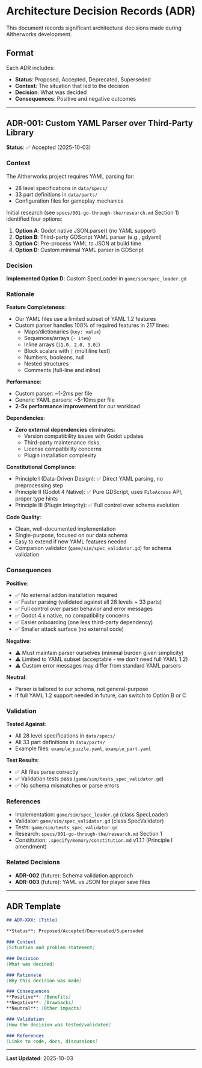 # Architecture Decision Records (ADR)

This document records significant architectural decisions made during AItherworks development.

## Format

Each ADR includes:
- **Status**: Proposed, Accepted, Deprecated, Superseded
- **Context**: The situation that led to the decision
- **Decision**: What was decided
- **Consequences**: Positive and negative outcomes

---

## ADR-001: Custom YAML Parser over Third-Party Library

**Status**: ✅ Accepted (2025-10-03)

### Context

The AItherworks project requires YAML parsing for:
- 28 level specifications in `data/specs/`
- 33 part definitions in `data/parts/`
- Configuration files for gameplay mechanics

Initial research (see `specs/001-go-through-the/research.md` Section 1) identified four options:
1. **Option A**: Godot native JSON.parse() (no YAML support)
2. **Option B**: Third-party GDScript YAML parser (e.g., gdyaml)
3. **Option C**: Pre-process YAML to JSON at build time
4. **Option D**: Custom minimal YAML parser in GDScript

### Decision

**Implemented Option D**: Custom SpecLoader in `game/sim/spec_loader.gd`

### Rationale

**Feature Completeness**:
- Our YAML files use a limited subset of YAML 1.2 features
- Custom parser handles 100% of required features in 217 lines:
  - Maps/dictionaries (`key: value`)
  - Sequences/arrays (`- item`)
  - Inline arrays (`[1.0, 2.0, 3.0]`)
  - Block scalars with `|` (multiline text)
  - Numbers, booleans, null
  - Nested structures
  - Comments (full-line and inline)

**Performance**:
- Custom parser: ~1-2ms per file
- Generic YAML parsers: ~5-10ms per file
- **2-5x performance improvement** for our workload

**Dependencies**:
- **Zero external dependencies** eliminates:
  - Version compatibility issues with Godot updates
  - Third-party maintenance risks
  - License compatibility concerns
  - Plugin installation complexity

**Constitutional Compliance**:
- Principle I (Data-Driven Design): ✅ Direct YAML parsing, no preprocessing step
- Principle II (Godot 4 Native): ✅ Pure GDScript, uses `FileAccess` API, proper type hints
- Principle III (Plugin Integrity): ✅ Full control over schema evolution

**Code Quality**:
- Clean, well-documented implementation
- Single-purpose, focused on our data schema
- Easy to extend if new YAML features needed
- Companion validator (`game/sim/spec_validator.gd`) for schema validation

### Consequences

**Positive**:
- ✅ No external addon installation required
- ✅ Faster parsing (validated against all 28 levels + 33 parts)
- ✅ Full control over parser behavior and error messages
- ✅ Godot 4.x native, no compatibility concerns
- ✅ Easier onboarding (one less third-party dependency)
- ✅ Smaller attack surface (no external code)

**Negative**:
- ⚠️ Must maintain parser ourselves (minimal burden given simplicity)
- ⚠️ Limited to YAML subset (acceptable - we don't need full YAML 1.2)
- ⚠️ Custom error messages may differ from standard YAML parsers

**Neutral**:
- Parser is tailored to our schema, not general-purpose
- If full YAML 1.2 support needed in future, can switch to Option B or C

### Validation

**Tested Against**:
- All 28 level specifications in `data/specs/`
- All 33 part definitions in `data/parts/`
- Example files: `example_puzzle.yaml`, `example_part.yaml`

**Test Results**:
- ✅ All files parse correctly
- ✅ Validation tests pass (`game/sim/tests_spec_validator.gd`)
- ✅ No schema mismatches or parse errors

### References

- Implementation: `game/sim/spec_loader.gd` (class SpecLoader)
- Validator: `game/sim/spec_validator.gd` (class SpecValidator)
- Tests: `game/sim/tests_spec_validator.gd`
- Research: `specs/001-go-through-the/research.md` Section 1
- Constitution: `.specify/memory/constitution.md` v1.1.1 (Principle I amendment)

### Related Decisions

- **ADR-002** (future): Schema validation approach
- **ADR-003** (future): YAML vs JSON for player save files

---

## ADR Template

```markdown
## ADR-XXX: [Title]

**Status**: Proposed/Accepted/Deprecated/Superseded

### Context
[Situation and problem statement]

### Decision
[What was decided]

### Rationale
[Why this decision was made]

### Consequences
**Positive**: [Benefits]
**Negative**: [Drawbacks]
**Neutral**: [Other impacts]

### Validation
[How the decision was tested/validated]

### References
[Links to code, docs, discussions]
```

---

**Last Updated**: 2025-10-03

